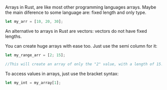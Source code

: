 Arrays in Rust, are like most other programming languages arrays. Maybe the main diference to some language are: fixed length and only type.

```rust
let my_arr = [10, 20, 30];
```

An alternative to arrays in Rust are vectors: vectors do not have fixed lengths.

You can create huge arrays with ease too. Just use the semi column for it:
```rust
let my_range_arr = [2; 15];

//This will create an array of only the "2" value, with a length of 15.
```

To access values in arrays, just use the bracket syntax:
```rust
let my_int = my_array[1];
```